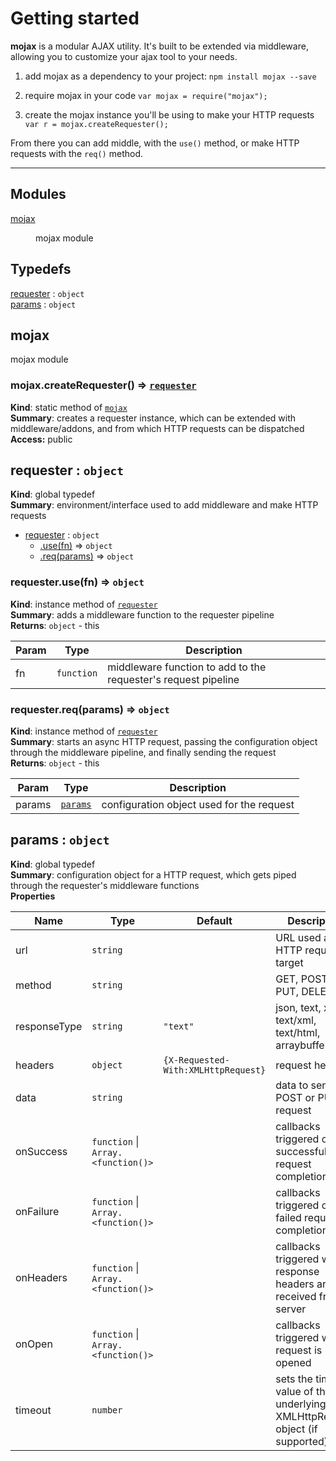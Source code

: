 # Getting started
**mojax** is a modular AJAX utility. It's built to be extended via middleware, allowing you to customize your ajax tool to your needs.

1. add mojax as a dependency to your project:
  `npm install mojax --save`

2. require mojax in your code
  `var mojax = require("mojax");`

3. create the mojax instance you'll be using to make your HTTP requests
  `var r = mojax.createRequester();`

From there you can add middle, with the `use()` method, or make HTTP requests with the `req()` method.


--------
## Modules

<dl>
<dt><a href="#module_mojax">mojax</a></dt>
<dd><p>mojax module</p>
</dd>
</dl>

## Typedefs

<dl>
<dt><a href="#requester">requester</a> : <code>object</code></dt>
<dd></dd>
<dt><a href="#params">params</a> : <code>object</code></dt>
<dd></dd>
</dl>

<a name="module_mojax"></a>

## mojax
mojax module

<a name="module_mojax.createRequester"></a>

### mojax.createRequester() ⇒ <code>[requester](#requester)</code>
**Kind**: static method of <code>[mojax](#module_mojax)</code>  
**Summary**: creates a requester instance, which can be extended with middleware/addons,
and from which HTTP requests can be dispatched  
**Access:** public  
<a name="requester"></a>

## requester : <code>object</code>
**Kind**: global typedef  
**Summary**: environment/interface used to add middleware and make HTTP requests  

* [requester](#requester) : <code>object</code>
    * [.use(fn)](#requester+use) ⇒ <code>object</code>
    * [.req(params)](#requester+req) ⇒ <code>object</code>

<a name="requester+use"></a>

### requester.use(fn) ⇒ <code>object</code>
**Kind**: instance method of <code>[requester](#requester)</code>  
**Summary**: adds a middleware function to the requester pipeline  
**Returns**: <code>object</code> - this  

| Param | Type | Description |
| --- | --- | --- |
| fn | <code>function</code> | middleware function to add to the requester's request pipeline |

<a name="requester+req"></a>

### requester.req(params) ⇒ <code>object</code>
**Kind**: instance method of <code>[requester](#requester)</code>  
**Summary**: starts an async HTTP request, passing the configuration object through the middleware pipeline, and finally sending the request  
**Returns**: <code>object</code> - this  

| Param | Type | Description |
| --- | --- | --- |
| params | <code>[params](#params)</code> | configuration object used for the request |

<a name="params"></a>

## params : <code>object</code>
**Kind**: global typedef  
**Summary**: configuration object for a HTTP request,
which gets piped through the requester's middleware functions  
**Properties**

| Name | Type | Default | Description |
| --- | --- | --- | --- |
| url | <code>string</code> |  | URL used as the HTTP request target |
| method | <code>string</code> |  | GET, POST, PUT, DELETE |
| responseType | <code>string</code> | <code>&quot;text&quot;</code> | json, text, xml, text/xml, text/html, arraybuffer, blob |
| headers | <code>object</code> | <code>{X-Requested-With:XMLHttpRequest}</code> | request headers |
| data | <code>string</code> |  | data to send on POST or PUT request |
| onSuccess | <code>function</code> &#124; <code>Array.&lt;function()&gt;</code> |  | callbacks triggered on successful request completion |
| onFailure | <code>function</code> &#124; <code>Array.&lt;function()&gt;</code> |  | callbacks triggered on failed request completion |
| onHeaders | <code>function</code> &#124; <code>Array.&lt;function()&gt;</code> |  | callbacks triggered when response headers are received from server |
| onOpen | <code>function</code> &#124; <code>Array.&lt;function()&gt;</code> |  | callbacks triggered when request is opened |
| timeout | <code>number</code> |  | sets the timeout value of the underlying XMLHttpRequest object (if supported) |

